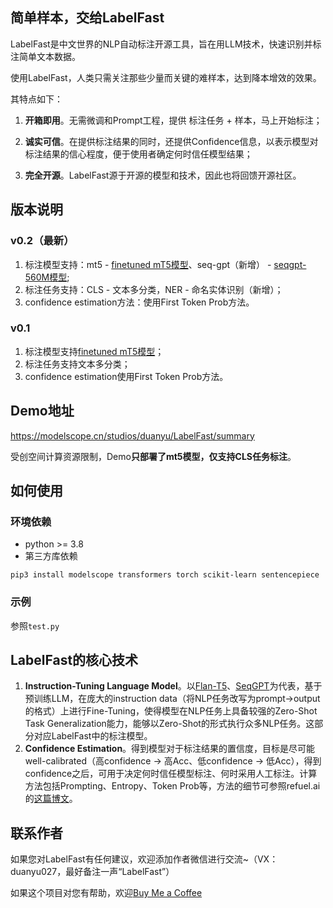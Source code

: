 ## 简单样本，交给LabelFast

LabelFast是中文世界的NLP自动标注开源工具，旨在用LLM技术，快速识别并标注简单文本数据。

使用LabelFast，人类只需关注那些少量而关键的难样本，达到降本增效的效果。

其特点如下：

1. **开箱即用**。无需微调和Prompt工程，提供 标注任务 + 样本，马上开始标注；
    
2. **诚实可信**。在提供标注结果的同时，还提供Confidence信息，以表示模型对标注结果的信心程度，便于使用者确定何时信任模型结果；
    
3. **完全开源**。LabelFast源于开源的模型和技术，因此也将回馈开源社区。  
    

## 版本说明
### **v0.2（最新）**
1. 标注模型支持：mt5 - [finetuned mT5模型](https://modelscope.cn/models/damo/nlp_mt5_zero-shot-augment_chinese-base/summary "全任务零样本学习-mT5分类增强版-中文-base")、seq-gpt（新增） - [seqgpt-560M模型](https://modelscope.cn/models/iic/nlp_seqgpt-560m/summary);
2. 标注任务支持：CLS - 文本多分类，NER - 命名实体识别（新增）；
3. confidence estimation方法：使用First Token Prob方法。

### **v0.1**
1. 标注模型支持[finetuned mT5模型](https://modelscope.cn/models/damo/nlp_mt5_zero-shot-augment_chinese-base/summary "全任务零样本学习-mT5分类增强版-中文-base")；
2. 标注任务支持文本多分类；
3. confidence estimation使用First Token Prob方法。

## Demo地址

https://modelscope.cn/studios/duanyu/LabelFast/summary

受创空间计算资源限制，Demo**只部署了mt5模型，仅支持CLS任务标注**。

## 如何使用

### 环境依赖

+ python >= 3.8
+ 第三方库依赖

``` pip3 install modelscope transformers torch scikit-learn sentencepiece ```

### 示例

参照```test.py```

## LabelFast的核心技术

1. **Instruction-Tuning Language Model**。以[Flan-T5](https://arxiv.org/abs/2210.11416 "Flan-T5")、[SeqGPT](https://arxiv.org/abs/2308.10529 "SeqGPT")为代表，基于预训练LLM，在庞大的instruction data（将NLP任务改写为prompt->output的格式）上进行Fine-Tuning，使得模型在NLP任务上具备较强的Zero-Shot Task Generalization能力，能够以Zero-Shot的形式执行众多NLP任务。这部分对应LabelFast中的标注模型。
2. **Confidence Estimation**。得到模型对于标注结果的置信度，目标是尽可能well-calibrated（高confidence -> 高Acc、低confidence -> 低Acc），得到confidence之后，可用于决定何时信任模型标注、何时采用人工标注。计算方法包括Prompting、Entropy、Token Prob等，方法的细节可参照refuel.ai的[这篇博文](https://www.refuel.ai/blog-posts/labeling-with-confidence "refuel.ai blog: labeling with confidence")。

## 联系作者

如果您对LabelFast有任何建议，欢迎添加作者微信进行交流~（VX：duanyu027，最好备注一声“LabelFast”）

如果这个项目对您有帮助，欢迎[Buy Me a Coffee](https://www.buymeacoffee.com/derrick.dy)

